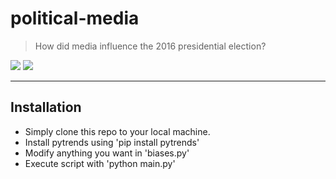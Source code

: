 # political-media

> How did media influence the 2016 presidential election?

<img src="https://i.imgur.com/8tPqmua.png">
<img src="https://i.imgur.com/DbXlTXH.png">

---

## Installation
- Simply clone this repo to your local machine.
- Install pytrends using 'pip install pytrends'
- Modify anything you want in 'biases.py'
- Execute script with 'python main.py'